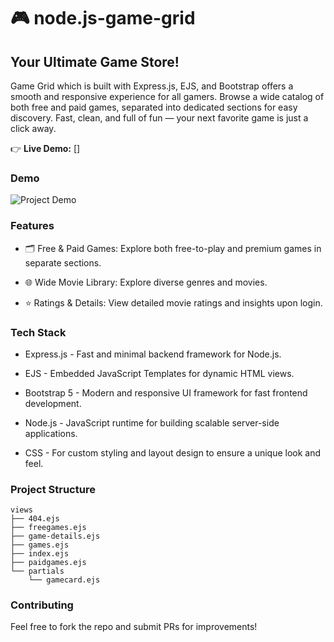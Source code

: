 # 🎮 node.js-game-grid
## Your Ultimate Game Store!

Game Grid which is built with Express.js, EJS, and Bootstrap offers a smooth and responsive experience for all gamers.
Browse a wide catalog of both free and paid games, separated into dedicated sections for easy discovery. Fast, clean, and full of fun — your next favorite game is just a click away.

👉 **Live Demo:** []

### Demo

![Project Demo]()

### Features

- 🗂️ Free & Paid Games: Explore both free-to-play and premium games in separate sections.

- 🌐 Wide Movie Library: Explore diverse genres and movies.

- ⭐ Ratings & Details: View detailed movie ratings and insights upon login.


### Tech Stack

- Express.js - Fast and minimal backend framework for Node.js.

- EJS - Embedded JavaScript Templates for dynamic HTML views.

- Bootstrap 5 - Modern and responsive UI framework for fast frontend development.

- Node.js - JavaScript runtime for building scalable server-side applications.

- CSS - For custom styling and layout design to ensure a unique look and feel.


### Project Structure

```plaintext
views
├── 404.ejs
├── freegames.ejs
├── game-details.ejs
├── games.ejs
├── index.ejs
├── paidgames.ejs
└── partials
    └── gamecard.ejs
 ```

###  Contributing

Feel free to fork the repo and submit PRs for improvements!
